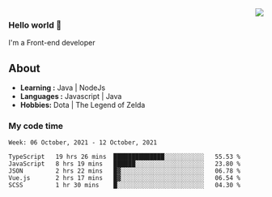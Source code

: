 <img align='right' src="https://github-readme-stats.vercel.app/api?username=jumodada&show_icons=true&theme=vue">

### Hello world 👋

I'm a Front-end developer 
    
## About
-  **Learning :** Java | NodeJs
-  **Languages :** Javascript | Java
-  **Hobbies:** Dota | The Legend of Zelda

### My code time

<!--START_SECTION:waka-->
```text
Week: 06 October, 2021 - 12 October, 2021

TypeScript   19 hrs 26 mins  ██████████████░░░░░░░░░░░   55.53 % 
JavaScript   8 hrs 19 mins   ██████░░░░░░░░░░░░░░░░░░░   23.80 % 
JSON         2 hrs 22 mins   █▓░░░░░░░░░░░░░░░░░░░░░░░   06.78 % 
Vue.js       2 hrs 17 mins   █▓░░░░░░░░░░░░░░░░░░░░░░░   06.54 % 
SCSS         1 hr 30 mins    █░░░░░░░░░░░░░░░░░░░░░░░░   04.30 % 
```
<!--END_SECTION:waka-->

